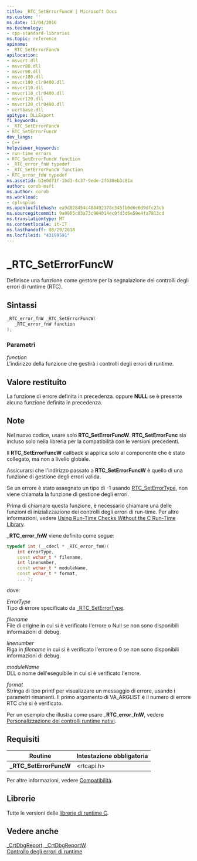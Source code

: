```yaml
---
title: _RTC_SetErrorFuncW | Microsoft Docs
ms.custom: ''
ms.date: 11/04/2016
ms.technology:
- cpp-standard-libraries
ms.topic: reference
apiname:
- _RTC_SetErrorFuncW
apilocation:
- msvcrt.dll
- msvcr80.dll
- msvcr90.dll
- msvcr100.dll
- msvcr100_clr0400.dll
- msvcr110.dll
- msvcr110_clr0400.dll
- msvcr120.dll
- msvcr120_clr0400.dll
- ucrtbase.dll
apitype: DLLExport
f1_keywords:
- _RTC_SetErrorFuncW
- RTC_SetErrorFuncW
dev_langs:
- C++
helpviewer_keywords:
- run-time errors
- RTC_SetErrorFuncW function
- _RTC_error_fnW typedef
- _RTC_SetErrorFuncW function
- RTC_error_fnW typedef
ms.assetid: b3e0d71f-1bd3-4c37-9ede-2f638eb3c81a
author: corob-msft
ms.author: corob
ms.workload:
- cplusplus
ms.openlocfilehash: ea9d028454c408492378c345fb6d6c6d9dfc23cb
ms.sourcegitcommit: 9a0905c03a73c904014ec9fd3d6e59e4fa7813cd
ms.translationtype: MT
ms.contentlocale: it-IT
ms.lasthandoff: 08/29/2018
ms.locfileid: "43199591"
---
```

# <a name="rtcseterrorfuncw"></a>_RTC_SetErrorFuncW

Definisce una funzione come gestore per la segnalazione dei controlli degli errori di runtime (RTC).

## <a name="syntax"></a>Sintassi

```C
_RTC_error_fnW _RTC_SetErrorFuncW(
   _RTC_error_fnW function
);
```

### <a name="parameters"></a>Parametri

*function*<br/>
L'indirizzo della funzione che gestirà i controlli degli errori di runtime.

## <a name="return-value"></a>Valore restituito

La funzione di errore definita in precedenza. oppure **NULL** se è presente alcuna funzione definita in precedenza.

## <a name="remarks"></a>Note

Nel nuovo codice, usare solo **RTC_SetErrorFuncW**. **RTC_SetErrorFunc** sia incluso solo nella libreria per la compatibilità con le versioni precedenti.

Il **RTC_SetErrorFuncW** callback si applica solo al componente che è stato collegato, ma non a livello globale.

Assicurarsi che l'indirizzo passato a **RTC_SetErrorFuncW** è quello di una funzione di gestione degli errori valida.

Se un errore è stato assegnato un tipo di -1 usando [RTC_SetErrorType](rtc-seterrortype.md), non viene chiamata la funzione di gestione degli errori.

Prima di chiamare questa funzione, è necessario chiamare una delle funzioni di inizializzazione dei controlli degli errori di run-time. Per altre informazioni, vedere [Using Run-Time Checks Without the C Run-Time Library](/visualstudio/debugger/using-run-time-checks-without-the-c-run-time-library).

**_RTC_error_fnW** viene definito come segue:

```cpp
typedef int (__cdecl * _RTC_error_fnW)(
    int errorType,
    const wchar_t * filename,
    int linenumber,
    const wchar_t * moduleName,
    const wchar_t * format,
    ... );
```

dove:

*ErrorType*<br/>
Tipo di errore specificato da [_RTC_SetErrorType](rtc-seterrortype.md).

*filename*<br/>
File di origine in cui si è verificato l'errore o Null se non sono disponibili informazioni di debug.

*linenumber*<br/>
Riga in *filename* in cui si è verificato l'errore o 0 se non sono disponibili informazioni di debug.

*moduleName*<br/>
DLL o nome dell'eseguibile in cui si è verificato l'errore.

*format*<br/>
Stringa di tipo printf per visualizzare un messaggio di errore, usando i parametri rimanenti. Il primo argomento di VA_ARGLIST è il numero di errore RTC che si è verificato.

Per un esempio che illustra come usare **_RTC_error_fnW**, vedere [Personalizzazione dei controlli runtime nativi](/visualstudio/debugger/native-run-time-checks-customization).

## <a name="requirements"></a>Requisiti

|Routine|Intestazione obbligatoria|
|-------------|---------------------|
|**_RTC_SetErrorFuncW**|\<rtcapi.h>|

Per altre informazioni, vedere [Compatibilità](../../c-runtime-library/compatibility.md).

## <a name="libraries"></a>Librerie

Tutte le versioni delle [librerie di runtime C](../../c-runtime-library/crt-library-features.md).

## <a name="see-also"></a>Vedere anche

[_CrtDbgReport, _CrtDbgReportW](crtdbgreport-crtdbgreportw.md)<br/>
[Controllo degli errori di runtime](../../c-runtime-library/run-time-error-checking.md)<br/>
